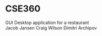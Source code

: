 # CSE360
GUI Desktop application for a restaurant <br />
Jacob Jansen
Craig Wilson
Dimitri Archipov
